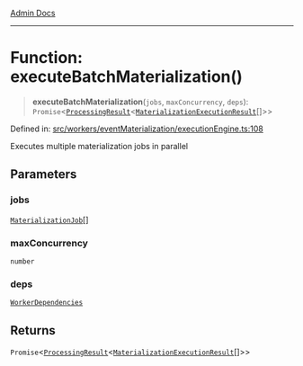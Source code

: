 [Admin Docs](/)

***

# Function: executeBatchMaterialization()

> **executeBatchMaterialization**(`jobs`, `maxConcurrency`, `deps`): `Promise`\<[`ProcessingResult`](../../types/interfaces/ProcessingResult.md)\<[`MaterializationExecutionResult`](../interfaces/MaterializationExecutionResult.md)[]\>\>

Defined in: [src/workers/eventMaterialization/executionEngine.ts:108](https://github.com/gautam-divyanshu/talawa-api/blob/7e7d786bbd7356b22a3ba5029601eed88ff27201/src/workers/eventMaterialization/executionEngine.ts#L108)

Executes multiple materialization jobs in parallel

## Parameters

### jobs

[`MaterializationJob`](../interfaces/MaterializationJob.md)[]

### maxConcurrency

`number`

### deps

[`WorkerDependencies`](../../types/interfaces/WorkerDependencies.md)

## Returns

`Promise`\<[`ProcessingResult`](../../types/interfaces/ProcessingResult.md)\<[`MaterializationExecutionResult`](../interfaces/MaterializationExecutionResult.md)[]\>\>
